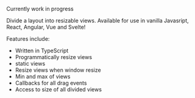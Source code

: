 Currently work in progress

Divide a layout into resizable views.
Available for use in vanilla Javasript, React, Angular, Vue and Svelte!

Features include:

- Written in TypeScript
- Programmatically resize views
- static views
- Resize views when window resize
- Min and max of views
- Callbacks for all drag events
- Access to size of all divided views
